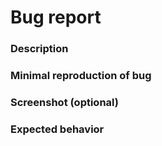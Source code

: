 <!-- So you want to report a bug? 
     Please check other issues 
     before opening a new one.
-->

# Bug report

### Description


### Minimal reproduction of bug

### Screenshot (optional)

### Expected behavior



